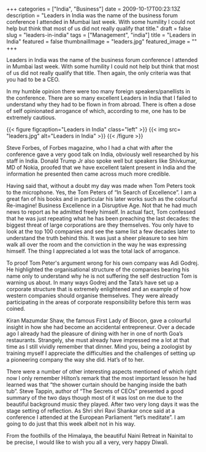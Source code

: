 +++
categories = ["India", "Business"]
date = 2009-10-17T00:23:13Z
description = "Leaders in India was the name of the business forum conference I attended in Mumbai last week. With some humility I could not help but think that most of us did not really qualify that title."
draft = false
slug = "leaders-in-india"
tags = ["Management", "india"]
title = "Leaders in India"
featured = false
thumbnailImage = "leaders.jpg"
featured_image = ""
+++

Leaders in India was the name of the business forum conference I attended in Mumbai last week. With some humility I could not help but think that most of us did not really qualify that title. Then again, the only criteria was that you had to be a CEO.  
  
In my humble opinion there were too many foreign speakers/panellists in the conference. There are so many excellent Leaders in India that I failed to understand why they had to be flown in from abroad. There is often a dose of self opinionated arrogance of which, according to me, one has to be extremely cautious.

{{< figure figcaption="Leaders in India" class="left" >}}
	{{< img src= "leaders.jpg"  alt="Leaders in India" >}}
{{< /figure >}}


Steve Forbes, of Forbes magazine, who I had a chat with after the conference gave a very good talk on India, obviously well researched by his staff in India. Donald Trump Jr also spoke well but speakers like Shivkumar, MD of Nokia, proofed that we have excellent talent present in India and the information he presented then came across much more credible.

Having said that, without a doubt my day was made when Tom Peters took to the microphone. Yes, the Tom Peters of “In Search of Excellence”. I am a great fan of his books and in particular his later works such as the colourful Re-imagine! Business Excellence in a Disruptive Age. Not that he had much news to report as he admitted freely himself. In actual fact, Tom confessed that he was just repeating what he has been preaching the last decades: the biggest threat of large corporations are they themselves. You only have to look at the top 100 companies and see the same list a few decades later to understand the truth behind this. It was just a sheer pleasure to see him walk all over the room and the conviction in the way he was expressing himself. The thing I appreciated a lot was the total lack of arrogance.

To proof Tom Peter's argument wrong for his own company was Adi Godrej. He highlighted the organisational structure of the companies bearing his name only to understand why he is not suffering the self destruction Tom is warning us about. In many ways Godrej and the Tata’s have set up a corporate structure that is extremely enlightened and an example of how western companies should organise themselves. They were already participating in the areas of corporate responsibility before this term was coined.

Kiran Mazumdar Shaw, the famous First Lady of Biocon, gave a colourful insight in how she had become an accidental entrepreneur. Over a decade ago I already had the pleasure of dining with her in one of north Goa’s restaurants. Strangely, she must already have impressed me a lot at that time as I still vividly remember that dinner. Mind you, being a zoologist by training myself I appreciate the difficulties and the challenges of setting up a pioneering company the way she did. Hat’s of to her.

There were a number of other interesting aspects mentioned of which right now I only remember Hilton’s remark that the most important lesson he had learned was that “the shower curtain should be hanging inside the bath tub”. Steve Tappin, author of “The Secrets of CEOs” presented a good summary of the two days though most of it was lost on me due to the beautiful background music they played. After two very long days it was the stage setting of reflection. As Shri shri Ravi Shankar once said at a conference I attended at the European Parliament “let’s meditate”. I am going to do just that this week albeit not in his way.

From the foothills of the Himalaya, the beautiful Naini Retreat in Nainital to be precise, I would like to wish you all a very, very happy Diwali.

